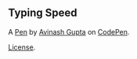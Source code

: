 Typing Speed
------------


A [Pen](https://codepen.io/avithecoder/pen/PoRzZrw) by [Avinash Gupta](https://codepen.io/avithecoder) on [CodePen](https://codepen.io).

[License](https://codepen.io/license/pen/PoRzZrw).